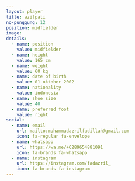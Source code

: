 ```yaml
---
layout: player
title: azilpati
no-punggung: 12
position: midfielder
image:
details:
  - name: position
    value: midfielder
  - name: height
    value: 165 cm
  - name: weight
    value: 60 kg
  - name: date of birth
    value: 01 oktober 2002
  - name: nationality
    value: indonesia
  - name: shoe size
    value: 40
  - name: preferred foot
    value: right
social:
  - name: email
    url: mailto:muhammadazrilfadillah@gmail.com
    icon: fa-regular fa-envelope
  - name: whatsapp
    url: https://wa.me/+6289654881091
    icon: fa-brands fa-whatsapp
  - name: instagram
    url: https://instagram.com/fadazril_
    icon: fa-brands fa-instagram
---
```

